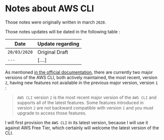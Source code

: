# Notes about AWS CLI

Those notes were originally written in march `2020`.

Those notes updates will be dated in the following table :

| Date         | Update regarding |
| ----------   | ---------------- |
| `20/03/2020` | Original Draft   |
| `---` | [....]   |

As mentioned [in the official documentation](https://docs.aws.amazon.com/cli/latest/userguide/cli-chap-install.html), there are currently two major versions of the AWS CLI, both actively maintained, the most recent, version `2`, having new features not available in the previous major version, version `1` :

>
> `AWS CLI` version `2` is the most recent major version
> of the `AWS CLI` and supports all of the latest features.
> Some features introduced in version `2` are not backward
> compatible with version `1` and you must upgrade to
> access those features.
>

I will first provision the `AWS CLI` in its latest version, because I will use it against AWS Free Tier, which certainly will welcome the latest version of the CLI.
